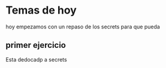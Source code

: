 # Temas de hoy
hoy empezamos con un repaso de los secrets para que pueda 

## primer ejercicio
Esta dedocadp a secrets